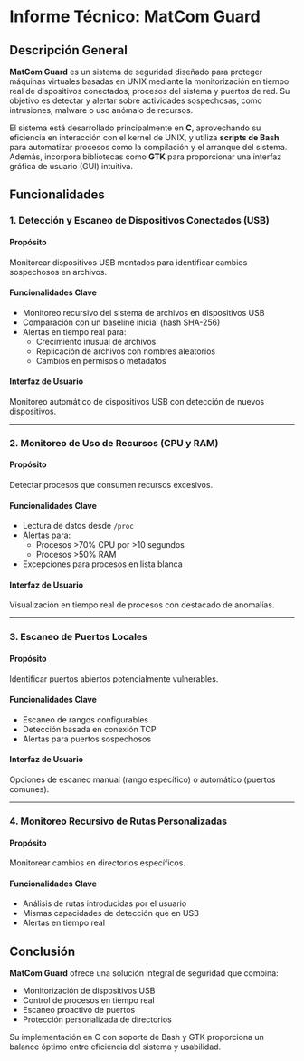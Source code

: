 # **Informe Técnico: MatCom Guard**  

## **Descripción General**  
**MatCom Guard** es un sistema de seguridad diseñado para proteger máquinas virtuales basadas en UNIX mediante la monitorización en tiempo real de dispositivos conectados, procesos del sistema y puertos de red. Su objetivo es detectar y alertar sobre actividades sospechosas, como intrusiones, malware o uso anómalo de recursos.  

El sistema está desarrollado principalmente en **C**, aprovechando su eficiencia en interacción con el kernel de UNIX, y utiliza **scripts de Bash** para automatizar procesos como la compilación y el arranque del sistema. Además, incorpora bibliotecas como **GTK** para proporcionar una interfaz gráfica de usuario (GUI) intuitiva.  

## **Funcionalidades**  

### **1. Detección y Escaneo de Dispositivos Conectados (USB)**  
#### **Propósito**  
Monitorear dispositivos USB montados para identificar cambios sospechosos en archivos.  

#### **Funcionalidades Clave**  
- Monitoreo recursivo del sistema de archivos en dispositivos USB  
- Comparación con un baseline inicial (hash SHA-256)  
- Alertas en tiempo real para:  
  - Crecimiento inusual de archivos  
  - Replicación de archivos con nombres aleatorios  
  - Cambios en permisos o metadatos  

#### **Interfaz de Usuario**  
Monitoreo automático de dispositivos USB con detección de nuevos dispositivos.  

---  

### **2. Monitoreo de Uso de Recursos (CPU y RAM)**  
#### **Propósito**  
Detectar procesos que consumen recursos excesivos.  

#### **Funcionalidades Clave**  
- Lectura de datos desde `/proc`  
- Alertas para:  
  - Procesos >70% CPU por >10 segundos  
  - Procesos >50% RAM  
- Excepciones para procesos en lista blanca  

#### **Interfaz de Usuario**  
Visualización en tiempo real de procesos con destacado de anomalías.  

---  

### **3. Escaneo de Puertos Locales**  
#### **Propósito**  
Identificar puertos abiertos potencialmente vulnerables.  

#### **Funcionalidades Clave**  
- Escaneo de rangos configurables  
- Detección basada en conexión TCP  
- Alertas para puertos sospechosos  

#### **Interfaz de Usuario**  
Opciones de escaneo manual (rango específico) o automático (puertos comunes).  

---  

### **4. Monitoreo Recursivo de Rutas Personalizadas**  
#### **Propósito**  
Monitorear cambios en directorios específicos.  

#### **Funcionalidades Clave**  
- Análisis de rutas introducidas por el usuario  
- Mismas capacidades de detección que en USB  
- Alertas en tiempo real  

## **Conclusión**  
**MatCom Guard** ofrece una solución integral de seguridad que combina:  
- Monitorización de dispositivos USB  
- Control de procesos en tiempo real  
- Escaneo proactivo de puertos  
- Protección personalizada de directorios  

Su implementación en C con soporte de Bash y GTK proporciona un balance óptimo entre eficiencia del sistema y usabilidad.
